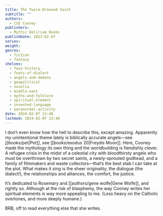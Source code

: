 ```yaml
---
title: The Twice-Drowned Saint
subtitle: ""
authors:
  - CSE Cooney
publishers:
  - Mythic Delirium Books
publishDate: 2023-02-07
series: 
weight: 
genres:
  - fiction
  - fantasy
shelves:
  - faux-history
  - feats-of-dialect
  - angels-and-demons
  - geopolitical
  - novella
  - middle-east
  - myths-and-folklore
  - spiritual-element
  - invented-language
  - paranormal-activity
date: 2024-02-07 13:40
lastmod: 2024-02-07 13:40
---
```

I don’t even know how the hell to describe this, except amazing. Apparently my unintentional theme lately is biblically accurate angels—see *[[books/pet|Pet]]*, see [[books/exodus 20|Freydís Moon]]. Here, Cooney made the mythology its own thing and the worldbuilding is fiendishly clever. A refugee crisis in the midst of a celestial city with bloodthirsty angels who must be overthrown by two secret saints, a newly-sprouted godhead, and a family of filmmakers and waste collectors—that’s the best stab I can take at the plot. What makes it sing is the sheer originality, the dialogue (the dialect!), the relationships and alliances, the comfort, the justice. 

It’s dedicated to Rosemary and [[authors/gene wolfe|Gene Wolfe]], and rightly so. Although at the risk of blasphemy, the way Cooney writes her spiritual elements is way more appealing to me. (Less heavy on the Catholic overtones, and more deeply humane.)

BRB, off to read everything else that she writes.